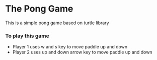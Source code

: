 # The Pong Game

This is a simple pong game based on turtle library

### To play this game
* Player 1 uses w and s key to move paddle up and down
* Player 2 uses up and down arrow key to move paddle up and down